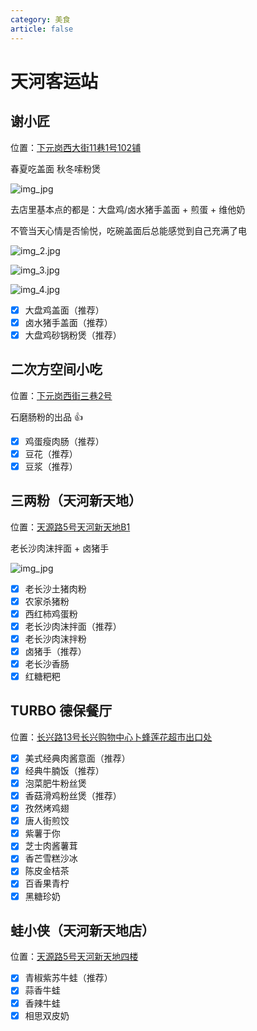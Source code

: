 ```yaml
---
category: 美食
article: false
---
```


# 天河客运站

## 谢小匠 <Badge text="宝藏小店" type="tip" />

<span class="icon iconfont icon-locate"></span> 位置：<a href="https://ditu.amap.com/place/B0FFKPHPIY" target="_blank">下元岗西大街11巷1号102铺</a>

春夏吃盖面 秋冬嗦粉煲

![img_jpg](https://img.sherry4869.com/Blog/life/delicacies/guangzhou/th/thkyz/xxj/img.jpg)

去店里基本点的都是：大盘鸡/卤水猪手盖面 + 煎蛋 + 维他奶

不管当天心情是否愉悦，吃碗盖面后总能感觉到自己充满了电

![img_2.jpg](https://img.sherry4869.com/Blog/life/delicacies/guangzhou/th/thkyz/xxj/img_2.jpg)

![img_3.jpg](https://img.sherry4869.com/Blog/life/delicacies/guangzhou/th/thkyz/xxj/img_3.jpg)

![img_4.jpg](https://img.sherry4869.com/Blog/life/delicacies/guangzhou/th/thkyz/xxj/img_4.jpg)

- [x] 大盘鸡盖面（推荐）
- [x] 卤水猪手盖面（推荐）
- [x] 大盘鸡砂锅粉煲（推荐）

## 二次方空间小吃 <Badge text="宝藏小店" type="tip" />

<span class="icon iconfont icon-locate"></span> 位置：<a href="https://ditu.amap.com/place/B0FFKTDTCX" target="_blank">下元岗西街三巷2号</a>

石磨肠粉的出品 :+1:

- [x] 鸡蛋瘦肉肠（推荐）
- [x] 豆花（推荐）
- [x] 豆浆（推荐）

## 三两粉（天河新天地）

<span class="icon iconfont icon-locate"></span> 位置：<a href="https://ditu.amap.com/place/B0H1U90B35" target="_blank">天源路5号天河新天地B1</a>

老长沙肉沫拌面 + 卤猪手

![img_jpg](https://img.sherry4869.com/Blog/life/delicacies/guangzhou/th/thkyz/slf/img.jpg)

- [x] 老长沙土猪肉粉
- [x] 农家杀猪粉
- [x] 西红柿鸡蛋粉
- [x] 老长沙肉沫拌面（推荐）
- [x] 老长沙肉沫拌粉
- [x] 卤猪手（推荐）
- [x] 老长沙香肠
- [x] 红糖粑粑

## TURBO 德保餐厅

<span class="icon iconfont icon-locate"></span> 位置：<a href="https://ditu.amap.com/place/B0HUV94AUX" target="_blank">长兴路13号长兴购物中心卜蜂莲花超市出口处</a>

- [x] 美式经典肉酱意面（推荐）
- [x] 经典牛腩饭（推荐）
- [x] 泡菜肥牛粉丝煲
- [x] 香菇滑鸡粉丝煲（推荐）
- [x] 孜然烤鸡翅
- [x] 唐人街煎饺
- [x] 紫薯于你
- [x] 芝士肉酱薯茸
- [x] 香芒雪糕沙冰
- [x] 陈皮金桔茶
- [x] 百香果青柠
- [x] 黑糖珍奶

## 蛙小侠（天河新天地店）

<span class="icon iconfont icon-locate"></span> 位置：<a href="https://ditu.amap.com/place/B0FFKQOQ0T" target="_blank">天源路5号天河新天地四楼</a>

- [x] 青椒紫苏牛蛙（推荐）
- [x] 蒜香牛蛙
- [x] 香辣牛蛙
- [x] 相思双皮奶